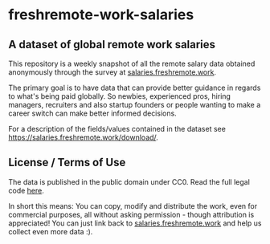 # freshremote-work-salaries

## A dataset of global remote work salaries

This repository is a weekly snapshot of all the remote salary data obtained anonymously through the survey at [salaries.freshremote.work](https://salaries.freshremote.work/).

The primary goal is to have data that can provide better guidance in regards to what's being paid globally. So newbies, experienced pros, hiring managers, recruiters and also startup founders or people wanting to make a career switch can make better informed decisions.

For a description of the fields/values contained in the dataset see https://salaries.freshremote.work/download/.

## License / Terms of Use

The data is published in the public domain under CC0. Read the full legal code [here](https://creativecommons.org/publicdomain/zero/1.0/legalcode).

In short this means:
You can copy, modify and distribute the work, even for commercial purposes, all without asking permission - though attribution is appreciated! You can just link back to [salaries.freshremote.work](https://salaries.freshremote.work/) and help us collect even more data :).
